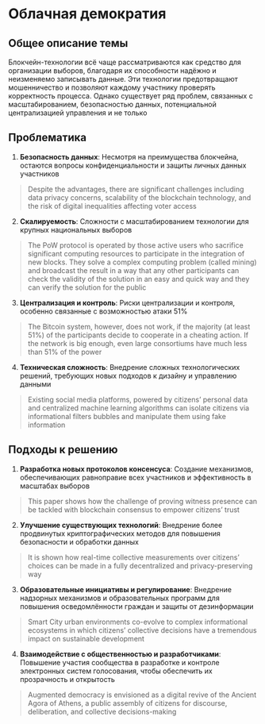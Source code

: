 # Облачная демократия

## Общее описание темы
Блокчейн-технологии всё чаще рассматриваются как средство для организации выборов, благодаря их способности надёжно и неизменяемо записывать данные. Эти технологии предотвращают мошенничество и позволяют каждому участнику проверять корректность процесса. Однако существует ряд проблем, связанных с масштабированием, безопасностью данных, потенциальной централизацией управления и не только

## Проблематика
1. **Безопасность данных**: Несмотря на преимущества блокчейна, остаются вопросы конфиденциальности и защиты личных данных участников
> Despite the advantages, there are significant challenges including data privacy concerns, scalability of the blockchain technology, and the risk of digital inequalities affecting voter access

2. **Скалируемость**: Сложности с масштабированием технологии для крупных национальных выборов
> The PoW protocol is operated by those active users who sacrifice significant computing resources to participate in the integration of new blocks. They solve a complex computing problem (called mining) and broadcast the result in a way that any other participants can check the validity of the solution in an easy and quick way and they can verify the solution for the public

3. **Централизация и контроль**: Риски централизации и контроля, особенно связанные с возможностью атаки 51%
> The Bitcoin system, however, does not work, if the majority (at least 51%) of the participants decide to cooperate in a cheating action. If the network is big enough, even large consortiums have much less than 51% of the power   

4. **Техническая сложность**: Внедрение сложных технологических решений, требующих новых подходов к дизайну и управлению данными
> Existing social media platforms, powered by citizens’ personal data and centralized machine learning algorithms can isolate citizens via informational filters bubbles and manipulate them using fake information


## Подходы к решению
1. **Разработка новых протоколов консенсуса**: Создание механизмов, обеспечивающих равноправие всех участников и эффективность в масштабах выборов
> This paper shows how the challenge of proving witness presence can be tackled with blockchain consensus to empower citizens’ trust

2. **Улучшение существующих технологий**: Внедрение более продвинутых криптографических методов для повышения безопасности и обработки данных
> It is shown how real-time collective measurements over citizens’ choices can be made in a fully decentralized and privacy-preserving way

3. **Образовательные инициативы и регулирование**: Внедрение надзорных механизмов и образовательных программ для повышения осведомлённости граждан и защиты от дезинформации
> Smart City urban environments co-evolve to complex informational ecosystems in which citizens’ collective decisions have a tremendous impact on sustainable development

4. **Взаимодействие с общественностью и разработчиками**: Повышение участия сообщества в разработке и контроле электронных систем голосования, чтобы обеспечить их прозрачность и открытость
> Augmented democracy is envisioned as a digital revive of the Ancient Agora of Athens, a public assembly of citizens for discourse, deliberation, and collective decisions-making
